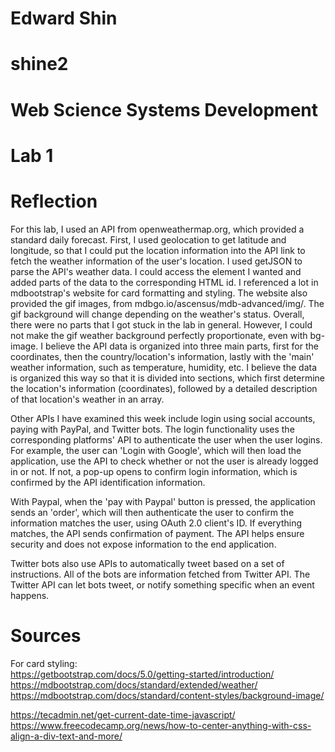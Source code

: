 # Edward Shin
# shine2
# Web Science Systems Development
# Lab 1

# Reflection
For this lab, I used an API from openweathermap.org, which provided a standard daily forecast.
First, I used geolocation to get latitude and longitude, so that I could put the location information into the API link to fetch the weather information of the user's location. 
I used getJSON to parse the API's weather data. I could access the element I wanted and added parts of the data to the corresponding HTML id.
I referenced a lot in mdbootstrap's website for card formatting and styling. The website also provided the gif images, from mdbgo.io/ascensus/mdb-advanced/img/. The gif background will change depending on the weather's status.
Overall, there were no parts that I got stuck in the lab in general. However, I could not make the gif weather background perfectly proportionate, even with bg-image.
I believe the API data is organized into three main parts, first for the coordinates, then the country/location's information, lastly with the 'main' weather information, such as temperature, humidity, etc. I believe the data is organized this way so that it is divided into sections, which first determine the location's information (coordinates), followed by a detailed description of that location's weather in an array.

Other APIs I have examined this week include login using social accounts, paying with PayPal, and Twitter bots. 
The login functionality uses the corresponding platforms' API to authenticate the user when the user logins. For example, the user can 'Login with Google', which will then load the application, use the API to check whether or not the user is already logged in or not. If not, a pop-up opens to confirm login information, which is confirmed by the API identification information.

With Paypal, when the 'pay with Paypal' button is pressed, the application sends an 'order', which will then authenticate the user to confirm the information matches the user, using OAuth 2.0 client's ID. If everything matches, the API sends confirmation of payment. The API helps ensure security and does not expose information to the end application.

Twitter bots also use APIs to automatically tweet based on a set of instructions. All of the bots are information fetched from Twitter API. The Twitter API can let bots tweet, or notify something specific when an event happens.



# Sources
For card styling: </br>
https://getbootstrap.com/docs/5.0/getting-started/introduction/ </br>
https://mdbootstrap.com/docs/standard/extended/weather/
</br>
https://mdbootstrap.com/docs/standard/content-styles/background-image/

https://tecadmin.net/get-current-date-time-javascript/
</br>
https://www.freecodecamp.org/news/how-to-center-anything-with-css-align-a-div-text-and-more/
